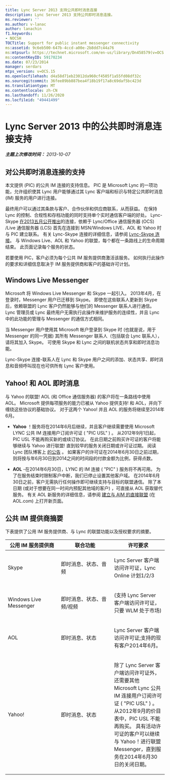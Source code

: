 ```yaml
---
title: Lync Server 2013 支持公共即时消息连接
description: Lync Server 2013 支持公共即时消息连接。
ms.reviewer: ''
ms.author: v-lanac
author: lanachin
f1.keywords:
- NOCSH
TOCTitle: Support for public instant messenger connectivity
ms:assetid: 9c6eb500-647b-4ccd-a00e-2b8dd7c44a76
ms:mtpsurl: https://technet.microsoft.com/en-us/library/Dn458579(v=OCS.15)
ms:contentKeyID: 59170234
ms.date: 07/23/2014
manager: serdars
mtps_version: v=OCS.15
ms.openlocfilehash: d4a58d71eb23012da960cf4505f1a55fd08df32c
ms.sourcegitcommit: 36fee89bb887bea4f18b19f17a8c69daf5bc423d
ms.translationtype: MT
ms.contentlocale: zh-CN
ms.lasthandoff: 11/26/2020
ms.locfileid: "49441499"
---
```

# <a name="support-for-public-instant-messenger-connectivity-in-lync-server-2013"></a>Lync Server 2013 中的公共即时消息连接支持

<div data-xmlns="http://www.w3.org/1999/xhtml">

<div class="topic" data-xmlns="http://www.w3.org/1999/xhtml" data-msxsl="urn:schemas-microsoft-com:xslt" data-cs="https://msdn.microsoft.com/">

<div data-asp="https://msdn2.microsoft.com/asp">



</div>

<div id="mainSection">

<div id="mainBody">

<span> </span>

_**主题上次修改时间：** 2013-10-07_

<div>

## <a name="support-for-public-instant-messenger-connectivity"></a>对公共即时消息连接的支持

本文提供 (PIC) 的公共 IM 连接的支持信息。 PIC 是 Microsoft Lync 的一项功能，允许组织使其 Lync 用户能够通过其 Lync 客户端和标识与特定公共即时消息 (IM) 服务的用户进行连接。

最终用户可以通过其条款与客户、合作伙伴和供应商联系，从而获益。 在保持 Lync 的控制、合规性和存档功能的同时支持单个实时通信客户端的好处。 Lync-Skype [在2013五月公开推出](https://blogs.technet.com/b/lync/archive/2013/05/23/lync-skype-connectivity-available-today.aspx)的连接，依赖于 Lync/Office 通信服务器 (OCS) /Live 通信服务器 (LCS) 首先在连接到 MSN/Windows LIVE、AOL 和 Yahoo 时与 PIC 建立联系。  有关 Lync-Skype 连接的详细信息，请参阅 [Lync-Skype 连接](https://office.microsoft.com/lync/lync-skype-connectivity-fx103789635.aspx)。 与 Windows Live、AOL 和 Yahoo 的联盟，每个都在一条路线上的生命周期结束。 此页面记录每个服务的状态。

若要使用 PIC，客户必须为每个公共 IM 服务提供商激活该服务。 如何执行此操作的要求和详细信息取决于 IM 服务提供商和客户的基础许可计划。

<div>

## <a name="windows-live-messenger"></a>Windows Live Messenger

Microsoft 将 Windows Live Messenger 和 Skype 一起引入。 2013年4月，在登录时，Messenger 用户已迁移到 Skype。 即使在这些联系人更新到 Skype 后，依赖联盟的 Lync 客户仍然能够与他们的 Messenger 联系人进行通信。 Lync 管理员或 Lync 最终用户无需执行此操作来维护服务的连续性，并且 Lync 中的此功能的管理与 Messenger 的通信方式相同。 

当 Messenger 用户使用其 Microsoft 帐户登录到 Skype 时 (也就是说，用于 Messenger 的同一凭据) 其所有 Messenger 联系人（包括联合 Lync 联系人），请将其加入 Skype。 可使用 Skype 和 Lync 之间的联机状态共享和即时消息功能。 

Lync-Skype 连接-联系人在 Lync 和 Skype 用户之间的添加、状态共享、即时消息和音频呼叫现在也可供所有 Lync 客户使用。

</div>

<div>

## <a name="yahoo-and-aol-instant-messenger"></a>Yahoo\! 和 AOL 即时消息

与 Yahoo 的联盟\! AOL (和 Office 通信服务器) 的客户将在一条路线中使用 AOL。 Microsoft 提供每项服务的能力已被从 Yahoo 提供支持\! 和 AOL，并向下缠绕这些协议的基础协议。 对于这两个 Yahoo\! 并且 AOL 的服务将继续至2014年6月。

  - **Yahoo** ！服务将在2014年6月后继续，并且客户继续需要使用 Microsoft LYNC 公共 IM 连接用户订阅许可证 ( "PIC USL" ) 。  从2012年9月1日起，PIC USL 不能再购买新的或续订协议。  在此日期之前购买许可证的客户将能够继续与 Yahoo 进行联盟\! 直到较早的服务关闭日期或许可证过期。 阅读 Lync 团队博客上 [的公告](https://blogs.technet.com/b/lync/archive/2012/11/26/lync-and-yahoo-federation-end-of-life.aspx) 。 如果客户的许可证在2014年6月30日之前过期，则将按与年6月30日到2014之间的时间段的付款金额为比例，获得点数。

  - **AOL** -在2014年6月30日，LYNC 的 IM 连接 ( "PIC" ) 服务将不再可用。 为了在服务结束时限制客户中断，我们已停止设置其他客户域。 在2014年6月30日之前，客户无需执行任何操作即可继续支持与目标的联盟通信。 除了本日期 (或对于想要在同一时间内预配其他域的客户) ，可直接从 AOL 获取替代服务。 有关 AOL 新服务的详细信息，请参阅 [建立与 AIM 的直接联盟](http://aimenterprise.aol.com/pic.php)  (在 AOL.com) 上打开新页面。  

</div>

<div>

## <a name="public-im-provider-summary"></a>公共 IM 提供商摘要

下表提供了公用 IM 服务提供商、与 Lync 的联盟功能以及授权要求的摘要。


<table>
<colgroup>
<col style="width: 33%" />
<col style="width: 33%" />
<col style="width: 33%" />
</colgroup>
<thead>
<tr class="header">
<th>公用 IM 服务提供商</th>
<th>联合功能</th>
<th>许可要求</th>
</tr>
</thead>
<tbody>
<tr class="odd">
<td><p>Skype</p></td>
<td><p>即时消息、状态、音频</p></td>
<td><p>Lync Server 客户端访问许可证，Lync Online 计划1/2/3</p></td>
</tr>
<tr class="even">
<td><p>Windows Live Messenger</p></td>
<td><p>即时消息、状态、音频/视频</p></td>
<td><p> (支持 Lync Server 客户端访问许可证，只要 WLM 处于市场) </p></td>
</tr>
<tr class="odd">
<td><p>AOL</p></td>
<td><p>即时消息、状态</p></td>
<td><p>Lync Server 客户端访问许可证;支持的现有客户2014年6月。</p></td>
</tr>
<tr class="even">
<td><p>Yahoo!</p></td>
<td><p>即时消息、状态</p></td>
<td><p>除了 Lync Server 客户端访问许可证外，还需要其他 Microsoft Lync 公共 IM 连接用户订阅许可证 ( "PIC USL" ) 。 从2012年9月的价目表中，PIC USL 不能再购买。 具有活动许可证的客户可以继续与 Yahoo！进行联盟 Messenger，直到服务在2014年6月30日的关闭日期。</p></td>
</tr>
</tbody>
</table>


</div>

</div>

</div>

<span> </span>

</div>

</div>

</div>


